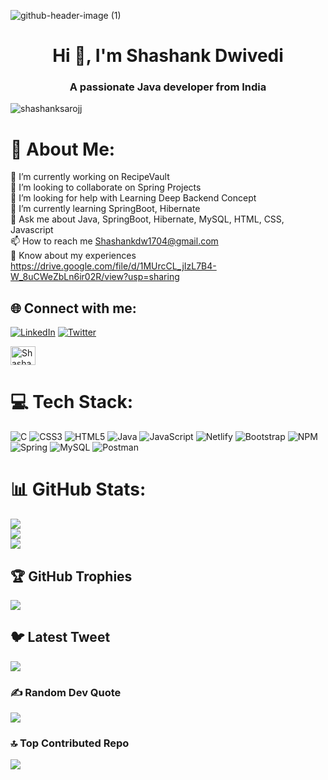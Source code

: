 ![github-header-image (1)](https://github.com/Shashanksarojj/Shashanksarojj/assets/66843256/fdfe1f3a-70fd-4a73-8315-395bc4c98dc1)




<h1 align="center">Hi 👋, I'm Shashank Dwivedi</h1>
<h3 align="center">A passionate Java developer from India</h3>

<p align="left"> <img src="https://komarev.com/ghpvc/?username=shashanksarojj&label=Profile%20views&color=0e75b6&style=flat" alt="shashanksarojj" /> </p>



# 💫 About Me:
🔭 I’m currently working on RecipeVault<br>👯 I’m looking to collaborate on Spring Projects<br>🤝 I’m looking for help with Learning Deep Backend Concept<br>🌱 I’m currently learning SpringBoot, Hibernate<br>💬 Ask me about Java, SpringBoot, Hibernate, MySQL, HTML, CSS, Javascript<br>📫 How to reach me Shashankdw1704@gmail.com<br>📄 Know about my experiences https://drive.google.com/file/d/1MUrcCL_jIzL7B4-W_8uCWeZbLn6ir02R/view?usp=sharing


## 🌐 Connect with me:
[![LinkedIn](https://img.shields.io/badge/LinkedIn-%230077B5.svg?logo=linkedin&logoColor=white)](https://linkedin.com/in/linkedin.com/in/shashank-dwivedi-566895157/) [![Twitter](https://img.shields.io/badge/Twitter-%231DA1F2.svg?logo=Twitter&logoColor=white)](https://twitter.com/@SarojjShashank) 
<p dir="auto"><a href="https://shashanksarojj.github.io" rel="nofollow"><img align="center" src="https://camo.githubusercontent.com/d93f3ef445d638a60077fa515f9dcae0e0711fc81a7c5bbf67083ebcd68656ee/68747470733a2f2f696d672e69636f6e73382e636f6d2f3f73697a653d3531322669643d6c365a393035543730537a5826666f726d61743d706e67" alt="Shashank Dwivedi" height="30" width="40" data-canonical-src="https://img.icons8.com/?size=512&amp;id=l6Z905T70SzX&amp;format=png" style="max-width: 100%;"></a></p>

# 💻 Tech Stack:
![C](https://img.shields.io/badge/c-%2300599C.svg?style=for-the-badge&logo=c&logoColor=white) ![CSS3](https://img.shields.io/badge/css3-%231572B6.svg?style=for-the-badge&logo=css3&logoColor=white) ![HTML5](https://img.shields.io/badge/html5-%23E34F26.svg?style=for-the-badge&logo=html5&logoColor=white) ![Java](https://img.shields.io/badge/java-%23ED8B00.svg?style=for-the-badge&logo=java&logoColor=white) ![JavaScript](https://img.shields.io/badge/javascript-%23323330.svg?style=for-the-badge&logo=javascript&logoColor=%23F7DF1E) ![Netlify](https://img.shields.io/badge/netlify-%23000000.svg?style=for-the-badge&logo=netlify&logoColor=#00C7B7) ![Bootstrap](https://img.shields.io/badge/bootstrap-%23563D7C.svg?style=for-the-badge&logo=bootstrap&logoColor=white) ![NPM](https://img.shields.io/badge/NPM-%23000000.svg?style=for-the-badge&logo=npm&logoColor=white) ![Spring](https://img.shields.io/badge/spring-%236DB33F.svg?style=for-the-badge&logo=spring&logoColor=white) ![MySQL](https://img.shields.io/badge/mysql-%2300f.svg?style=for-the-badge&logo=mysql&logoColor=white) ![Postman](https://img.shields.io/badge/Postman-FF6C37?style=for-the-badge&logo=postman&logoColor=white)
# 📊 GitHub Stats:
![](https://github-readme-stats.vercel.app/api?username=Shashanksarojj&theme=merko&hide_border=false&include_all_commits=false&count_private=true)<br/>
![](https://github-readme-streak-stats.herokuapp.com/?user=Shashanksarojj&theme=merko&hide_border=false)<br/>
![](https://github-readme-stats.vercel.app/api/top-langs/?username=Shashanksarojj&theme=merko&hide_border=false&include_all_commits=false&count_private=true&layout=compact)

## 🏆 GitHub Trophies
![](https://github-profile-trophy.vercel.app/?username=Shashanksarojj&theme=radical&no-frame=false&no-bg=true&margin-w=4)

## 🐦 Latest Tweet
[![](https://gtce.itsvg.in/api?username=@SarojjShashank)](https://github.com/VishwaGauravIn/github-twitter-card-embed)

### ✍️ Random Dev Quote
![](https://quotes-github-readme.vercel.app/api?type=horizontal&theme=gruvbox)

### 🔝 Top Contributed Repo
![](https://github-contributor-stats.vercel.app/api?username=Shashanksarojj&limit=5&theme=dark&combine_all_yearly_contributions=true)

<!-- Proudly created with GPRM ( https://gprm.itsvg.in ) -->




